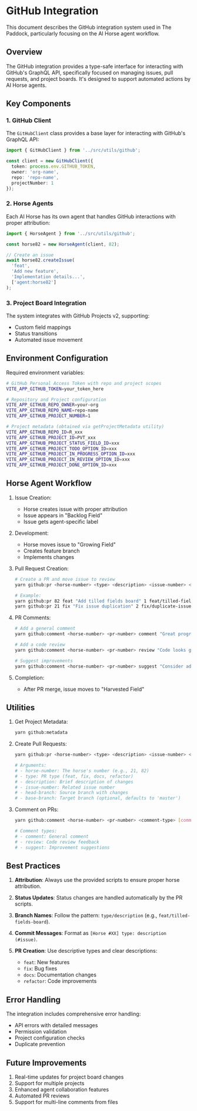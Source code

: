 # GitHub Integration

This document describes the GitHub integration system used in The Paddock, particularly focusing on the AI Horse agent workflow.

## Overview

The GitHub integration provides a type-safe interface for interacting with GitHub's GraphQL API, specifically focused on managing issues, pull requests, and project boards. It's designed to support automated actions by AI Horse agents.

## Key Components

### 1. GitHub Client

The `GitHubClient` class provides a base layer for interacting with GitHub's GraphQL API:

```typescript
import { GitHubClient } from '../src/utils/github';

const client = new GitHubClient({
  token: process.env.GITHUB_TOKEN,
  owner: 'org-name',
  repo: 'repo-name',
  projectNumber: 1
});
```

### 2. Horse Agents

Each AI Horse has its own agent that handles GitHub interactions with proper attribution:

```typescript
import { HorseAgent } from '../src/utils/github';

const horse82 = new HorseAgent(client, 82);

// Create an issue
await horse82.createIssue(
  'feat',
  'Add new feature',
  'Implementation details...',
  ['agent:horse82']
);
```

### 3. Project Board Integration

The system integrates with GitHub Projects v2, supporting:
- Custom field mappings
- Status transitions
- Automated issue movement

## Environment Configuration

Required environment variables:
```bash
# GitHub Personal Access Token with repo and project scopes
VITE_APP_GITHUB_TOKEN=your_token_here

# Repository and Project configuration
VITE_APP_GITHUB_REPO_OWNER=your-org
VITE_APP_GITHUB_REPO_NAME=repo-name
VITE_APP_GITHUB_PROJECT_NUMBER=1

# Project metadata (obtained via getProjectMetadata utility)
VITE_APP_GITHUB_REPO_ID=R_xxx
VITE_APP_GITHUB_PROJECT_ID=PVT_xxx
VITE_APP_GITHUB_PROJECT_STATUS_FIELD_ID=xxx
VITE_APP_GITHUB_PROJECT_TODO_OPTION_ID=xxx
VITE_APP_GITHUB_PROJECT_IN_PROGRESS_OPTION_ID=xxx
VITE_APP_GITHUB_PROJECT_IN_REVIEW_OPTION_ID=xxx
VITE_APP_GITHUB_PROJECT_DONE_OPTION_ID=xxx
```

## Horse Agent Workflow

1. Issue Creation:
   - Horse creates issue with proper attribution
   - Issue appears in "Backlog Field"
   - Issue gets agent-specific label

2. Development:
   - Horse moves issue to "Growing Field"
   - Creates feature branch
   - Implements changes

3. Pull Request Creation:
   ```bash
   # Create a PR and move issue to review
   yarn github:pr <horse-number> <type> <description> <issue-number> <head-branch> [base-branch]

   # Example:
   yarn github:pr 82 feat "Add tilled fields board" 1 feat/tilled-fields-board
   yarn github:pr 21 fix "Fix issue duplication" 2 fix/duplicate-issues main
   ```

4. PR Comments:
   ```bash
   # Add a general comment
   yarn github:comment <horse-number> <pr-number> comment "Great progress!"

   # Add a code review
   yarn github:comment <horse-number> <pr-number> review "Code looks good..."

   # Suggest improvements
   yarn github:comment <horse-number> <pr-number> suggest "Consider adding..."
   ```

5. Completion:
   - After PR merge, issue moves to "Harvested Field"

## Utilities

1. Get Project Metadata:
   ```bash
   yarn github:metadata
   ```

2. Create Pull Requests:
   ```bash
   yarn github:pr <horse-number> <type> <description> <issue-number> <head-branch> [base-branch]

   # Arguments:
   # - horse-number: The horse's number (e.g., 21, 82)
   # - type: PR type (feat, fix, docs, refactor)
   # - description: Brief description of changes
   # - issue-number: Related issue number
   # - head-branch: Source branch with changes
   # - base-branch: Target branch (optional, defaults to 'master')
   ```

3. Comment on PRs:
   ```bash
   yarn github:comment <horse-number> <pr-number> <comment-type> [comment]

   # Comment types:
   # - comment: General comment
   # - review: Code review feedback
   # - suggest: Improvement suggestions
   ```

## Best Practices

1. **Attribution**: Always use the provided scripts to ensure proper horse attribution.

2. **Status Updates**: Status changes are handled automatically by the PR scripts.

3. **Branch Names**: Follow the pattern: `type/description` (e.g., `feat/tilled-fields-board`).

4. **Commit Messages**: Format as `[Horse #XX] type: description (#issue)`.

5. **PR Creation**: Use descriptive types and clear descriptions:
   - `feat`: New features
   - `fix`: Bug fixes
   - `docs`: Documentation changes
   - `refactor`: Code improvements

## Error Handling

The integration includes comprehensive error handling:
- API errors with detailed messages
- Permission validation
- Project configuration checks
- Duplicate prevention

## Future Improvements

1. Real-time updates for project board changes
2. Support for multiple projects
3. Enhanced agent collaboration features
4. Automated PR reviews
5. Support for multi-line comments from files